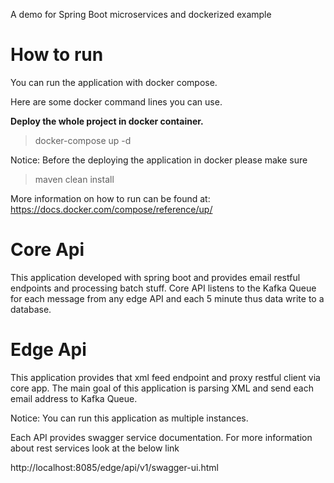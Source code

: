 
A demo for Spring Boot microservices and dockerized example

# How to run

You can run the application with docker compose.

Here are some docker command lines you can use.

**Deploy the whole project in docker container.**
> docker-compose up -d 

Notice: Before the deploying the application in docker please make sure 
> maven clean install

More information on how to run can be found at: https://docs.docker.com/compose/reference/up/


# Core Api

This application developed with spring boot and provides email restful endpoints and processing batch stuff. 
Core API listens to the Kafka Queue for each message from any edge API and each 5 minute thus data write to a database.

# Edge Api

This application provides that xml feed endpoint and proxy restful client via core app. 
The main goal of this application is parsing XML and send each email address to Kafka Queue.

Notice: You can run this application as multiple instances. 

Each API provides swagger service documentation. For more information about rest services look at the below link

http://localhost:8085/edge/api/v1/swagger-ui.html


